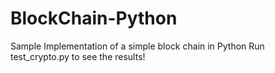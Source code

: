 # BlockChain-Python
Sample Implementation of a simple block chain in Python
Run test_crypto.py to see the results!
